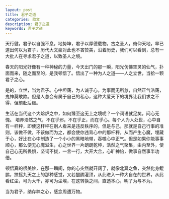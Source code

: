 ```yaml
---
layout: post
title: 君子之道
categories: 散文
description: 君子之道
keywords: 君子之道
---
```


天行健，君子以自强不息，地势坤，君子以厚德载物。古之圣人，俯仰天地，早已道出何以为君子，历代大文豪对此也不吝赞美，沿着历史，我们可以看到，总有一大批人在寻求君子之道，以致圣人之境。

春天的阳光好像有一种神秘的力量，今天出门的那一瞬，阳光仿佛空灵的仙气，扑面而来，随之而至的，是我顿悟了。悟出了一种为人之道——人之立世，当拾一颗君子之心。

是的，立世，当为君子。心中坦荡，为人诚于心，为事而无所怠，自然正气浩荡，鬼神莫敢欺。但是人总会有属于自己的私心，这种大爱天下的境界让我们求之不得，但前赴后继。

生活在当代这个大熔炉之中，如何臻至这无上之境呢？一个词语就足矣，问心无愧。
培养浩然之气，不在乎邪，不在乎正，而在乎心。每个人为人处世，心中自有一杆秤，即使这杆秤在别人看来是违反秩序的，但是与己，那就是自己行事的准则，该做不做，不该做而为之，都会使你违背心中的那杆秤，从而产生心魔，埋藏于心，好比在心中制造了一个小小的黑暗地带，吞噬心中正气。但是如果你能事事顺心，那么便无心魔滋生，心之世界一片朗朗乾坤，浩然之气聚集，由内至外，使自己心无所畏惧，坚韧不拔，一言一行，大开大合，心旷神怡，做事自然事半功倍。

顿悟真的很美妙，在那一瞬间，你的心突然就开阔了，就像北冥之鱼，突然化身鲲鹏，扶摇九天之上的那种感觉，又若醍醐灌顶，从此进入一种大自在的世界，从此看红尘，可为大千，亦可为尘埃，在这转换之间，直透本心，明了为与不为。

当为君子，纳存粹之心，感念周遭万物。